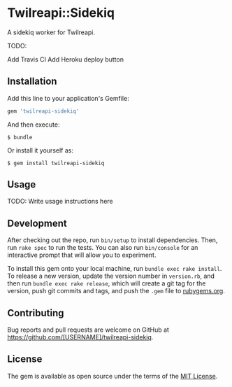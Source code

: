 # Twilreapi::Sidekiq

A sidekiq worker for Twilreapi.

TODO:

Add Travis CI
Add Heroku deploy button

## Installation

Add this line to your application's Gemfile:

```ruby
gem 'twilreapi-sidekiq'
```

And then execute:

    $ bundle

Or install it yourself as:

    $ gem install twilreapi-sidekiq

## Usage

TODO: Write usage instructions here

## Development

After checking out the repo, run `bin/setup` to install dependencies. Then, run `rake spec` to run the tests. You can also run `bin/console` for an interactive prompt that will allow you to experiment.

To install this gem onto your local machine, run `bundle exec rake install`. To release a new version, update the version number in `version.rb`, and then run `bundle exec rake release`, which will create a git tag for the version, push git commits and tags, and push the `.gem` file to [rubygems.org](https://rubygems.org).

## Contributing

Bug reports and pull requests are welcome on GitHub at https://github.com/[USERNAME]/twilreapi-sidekiq.


## License

The gem is available as open source under the terms of the [MIT License](http://opensource.org/licenses/MIT).

